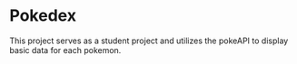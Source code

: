 <h1>Pokedex</h1>
<p>This project serves as a student project and utilizes the pokeAPI to display basic data for each pokemon.</p>


